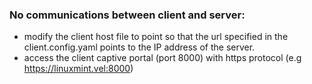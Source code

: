 ### No communications between client and server:

- modify the client host file to point so that the url specified in the client.config.yaml points to the IP address of the server.
- access the client captive portal (port 8000) with https protocol (e.g https://linuxmint.vel:8000)